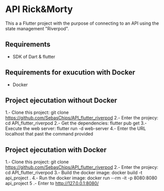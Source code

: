 # API Rick&Morty
This a a Flutter project with the purpose of connecting to an API using the state management "Riverpod".

## Requirements
- SDK of Dart & flutter
## Requirements for exucution with Docker
- Docker

## Project ejecutation without Docker
1.- Clone this project: git clone https://github.com/SebasChips/API_flutter_riverpod
2.- Enter the projecy: cd API_flutter_riverpod
2.- Get the dependencies: flutter pub get
3.- Execute the web server: flutter run -d web-server
4.- Enter the URL localhost that past the command provided

## Project ejecutation with Docker
1.- Clone this project: git clone https://github.com/SebasChips/API_flutter_riverpod
2.- Enter the projecy: cd API_flutter_riverpod
3.- Build the docker image: docker build -t api_project . 
4.- Run the docker image: docker run --rm -it -p 8080:8080 api_project
5 .- Enter to http://127.0.0.1:8080/

